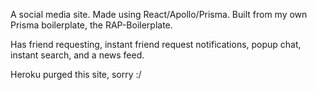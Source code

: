 A social media site. Made using React/Apollo/Prisma. Built from my own Prisma boilerplate, the RAP-Boilerplate.

Has friend requesting, instant friend request notifications, popup chat, instant search, and a news feed.

Heroku purged this site, sorry :/
